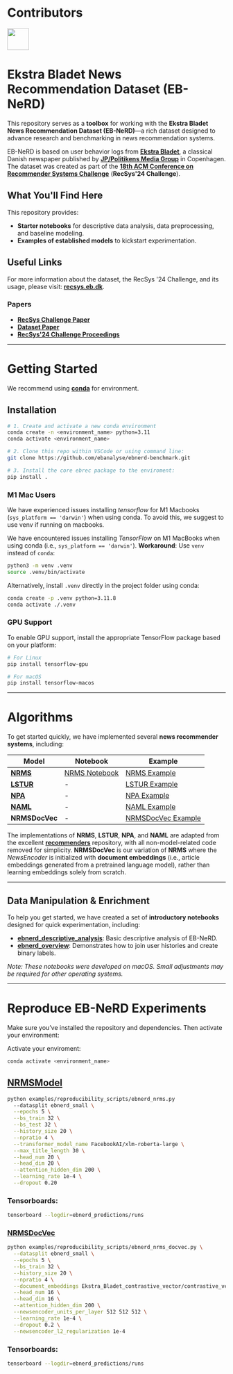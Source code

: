 # Contributors
<p align="left">
  <img src="https://contributors-img.web.app/image?repo=ebanalyse/ebnerd-benchmark" width = 50/>
</p>


# Ekstra Bladet News Recommendation Dataset (EB-NeRD)

This repository serves as a **toolbox** for working with the **Ekstra Bladet News Recommendation Dataset (EB-NeRD)**—a rich dataset designed to advance research and benchmarking in news recommendation systems.  

EB-NeRD is based on user behavior logs from **[Ekstra Bladet](https://ekstrabladet.dk/)**, a classical Danish newspaper published by **[JP/Politikens Media Group](https://jppol.dk/en/)** in Copenhagen. The dataset was created as part of the **[18th ACM Conference on Recommender Systems Challenge](https://recsys.acm.org/recsys24/challenge/)** (**RecSys'24 Challenge**).

## What You'll Find Here
This repository provides:
- **Starter notebooks** for descriptive data analysis, data preprocessing, and baseline modeling.
- **Examples of established models** to kickstart experimentation.
<!-- - **A step-by-step tutorial** for running a **CodaBench server locally**, which is required to evaluate models on the hidden test set. -->

## Useful Links
For more information about the dataset, the RecSys '24 Challenge, and its usage, please visit: **[recsys.eb.dk](https://recsys.eb.dk/)**.

<!-- ### CodaBench
- **[CodaBench Server Setup Guide](LINK)** -->

### Papers
- **[RecSys Challenge Paper](https://dl.acm.org/doi/10.1145/3640457.3687164)**
- **[Dataset Paper](https://dl.acm.org/doi/10.1145/3687151.3687152)**
- **[RecSys'24 Challenge Proceedings](https://dl.acm.org/doi/proceedings/10.1145/3687151)**

---

# Getting Started


We recommend using [**conda**](https://docs.conda.io/projects/conda/en/latest/glossary.html#conda-environment) for environment.

## Installation

```bash
# 1. Create and activate a new conda environment
conda create -n <environment_name> python=3.11
conda activate <environment_name>

# 2. Clone this repo within VSCode or using command line:
git clone https://github.com/ebanalyse/ebnerd-benchmark.git

# 3. Install the core ebrec package to the enviroment:
pip install .
```

### M1 Mac Users
We have experienced issues installing *tensorflow* for M1 Macbooks (`sys_platform == 'darwin'`) when using conda. To avoid this, we suggest to use venv if running on macbooks.

We have encountered issues installing *TensorFlow* on M1 MacBooks when using conda (i.e., `sys_platform == 'darwin'`).
**Workaround**: Use `venv` instead of `conda`:

```bash
python3 -m venv .venv
source .venv/bin/activate
```

Alternatively, install ```.venv``` directly in the project folder using conda:
```bash
conda create -p .venv python=3.11.8
conda activate ./.venv
```

### GPU Support
To enable GPU support, install the appropriate TensorFlow package based on your platform:
```bash
# For Linux
pip install tensorflow-gpu
```
```bash
# For macOS
pip install tensorflow-macos
```

---

# Algorithms
To get started quickly, we have implemented several **news recommender systems**, including:

| Model | Notebook | Example |
|-------|----------|---------|
| [**NRMS**](https://aclanthology.org/D19-1671/) | [NRMS Notebook](https://github.com/ebanalyse/ebnerd-benchmark/blob/main/examples/quick_start/nrms_ebnerd.ipynb) | [NRMS Example](https://github.com/ebanalyse/ebnerd-benchmark/blob/main/examples/quick_start/nrms_dummy.py) |
| [**LSTUR**](https://aclanthology.org/P19-1033/) | - | [LSTUR Example](https://github.com/ebanalyse/ebnerd-benchmark/blob/main/examples/quick_start/lstur_dummy.py) |
| [**NPA**](https://arxiv.org/abs/1907.05559) | - | [NPA Example](https://github.com/ebanalyse/ebnerd-benchmark/blob/main/examples/quick_start/npa_dummy.py) |
| [**NAML**](https://arxiv.org/abs/1907.05576) | - | [NAML Example](https://github.com/ebanalyse/ebnerd-benchmark/blob/main/examples/quick_start/naml_dummy.py) |
| **NRMSDocVec** | - | [NRMSDocVec Example](https://github.com/ebanalyse/ebnerd-benchmark/blob/main/examples/quick_start/nrms_docvec_dummy.py) |

The implementations of **NRMS**, **LSTUR**, **NPA**, and **NAML** are adapted from the excellent [**recommenders**](https://github.com/recommenders-team/recommenders) repository, with all non-model-related code removed for simplicity. 
**NRMSDocVec** is our variation of **NRMS** where the *NewsEncoder* is initialized with **document embeddings** (i.e., article embeddings generated from a pretrained language model), rather than learning embeddings solely from scratch.

---

## Data Manipulation & Enrichment

To help you get started, we have created a set of **introductory notebooks** designed for quick experimentation, including:

- [**ebnerd_descriptive_analysis**](https://github.com/ebanalyse/ebnerd-benchmark/blob/main/examples/datasets/ebnerd_descriptive_analysis.ipynb): Basic descriptive analysis of EB-NeRD.
- [**ebnerd_overview**](https://github.com/ebanalyse/ebnerd-benchmark/blob/main/examples/datasets/ebnerd_overview.ipynb): Demonstrates how to join user histories and create binary labels.

*Note: These notebooks were developed on macOS. Small adjustments may be required for other operating systems.*

---

# Reproduce EB-NeRD Experiments

Make sure you’ve installed the repository and dependencies. Then activate your environment:

Activate your enviroment:
```bash
conda activate <environment_name>
```

## [NRMSModel](https://github.com/ebanalyse/ebnerd-benchmark/blob/main/src/ebrec/models/newsrec/nrms.py) 
```bash
python examples/reproducibility_scripts/ebnerd_nrms.py
  --datasplit ebnerd_small \
  --epochs 5 \
  --bs_train 32 \
  --bs_test 32 \
  --history_size 20 \
  --npratio 4 \
  --transformer_model_name FacebookAI/xlm-roberta-large \
  --max_title_length 30 \
  --head_num 20 \
  --head_dim 20 \
  --attention_hidden_dim 200 \
  --learning_rate 1e-4 \
  --dropout 0.20
```

### Tensorboards:
```bash
tensorboard --logdir=ebnerd_predictions/runs
```

### [NRMSDocVec](https://github.com/ebanalyse/ebnerd-benchmark/blob/main/src/ebrec/models/newsrec/nrms_docvec.py) 

```bash
python examples/reproducibility_scripts/ebnerd_nrms_docvec.py \
  --datasplit ebnerd_small \
  --epochs 5 \
  --bs_train 32 \
  --history_size 20 \
  --npratio 4 \
  --document_embeddings Ekstra_Bladet_contrastive_vector/contrastive_vector.parquet \
  --head_num 16 \
  --head_dim 16 \
  --attention_hidden_dim 200 \
  --newsencoder_units_per_layer 512 512 512 \
  --learning_rate 1e-4 \
  --dropout 0.2 \
  --newsencoder_l2_regularization 1e-4
```

### Tensorboards:
```bash
tensorboard --logdir=ebnerd_predictions/runs
```